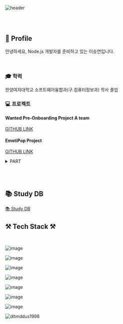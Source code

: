 ![header](https://capsule-render.vercel.app/api?type=Slice&color=timeGradient&desc=&descAlign=60&descAlignY=50&theme=radical&height=300&section=header&text=BackEnd%20seungyeon%20Lee&fontSize=70)

<br>
<br>

## 👥 Profile
안녕하세요, Node.js 개발자를 준비하고 있는 이승연입니다.
<br>
<br>
<br>
### 🎓 학력
한양여자대학교 소프트웨어융합과(구.컴퓨터정보과) 학사 졸업

### 💻 프로젝트

#### Wanted Pre-Onboarding Project A team
[GITHUB LINK](https://github.com/3rd-wanted-pre-onboarding-teamA)

#### EmotiPop Project

[GITHUB LINK](https://github.com/dltmddus1998/EmotiPop-1)

> 
<details>
<summary>PART</summary>
<ul>
  <li>Position: Full Stack & Team Leader</li>
  <li>Stack: NODE js, EXPRESS, MYSql, Sequelize, React-Native, React-Hooks, React-Navigation, React-Native-Element, Adobe Illustrator, FlipaClip</li>
  <li><span>Contributions</span>
    <ul>
      <li>
    <strong>Basic</strong>
    <ul>
      <li>아이디어 기획</li>
      <li>프로젝트 전체적인 흐름 및 태스크 관리</li>
      <li>전체적인 앱 디자인 및 figma 작업</li>
    </ul>
<li>
    <strong>Front</strong>
    <ul>
      <li>캐릭터(아이, 박, 콩주머니) 제작 및 구현</li>
      <li>애니메이션 제작</li>
        <ul>
           <li>인트로페이지</li>
           <li>메인페이지</li>
             <ul>
               <li>콩주머니 던지는 애니메이션</li>
               <li>박터지는 애니메이션</li>
             </ul>
        </ul>
      <li>메인페이지 UI 및 기능 구현</li>
  </li>  
</ul>
<ul>
<li>
    <strong>Back</strong>
    <ul>
      <li>유저 컨트롤러</li>
         <ul>
            <li>마이페이지 수정 및 회원탈퇴 구현</li>
         </ul>
      <li>로그인 기능</li>
          <ul>
             <li>Advanced: 비밀번호 찾기 관련 메일 전송 구현</li>
          </ul>
      <li>회원가입 기능</li>
      <li>로그아웃 기능</li>
      <li>캘린더 서버 구현</li>
      <li>일주일에 한번 '긍정이', '부정이' 중 더 많이 쌓인 곳, 박터지는 부분 서버 구현</li>
    </ul>
  </li>  
</ul>
</details>

<br>
<br>
<br>

## 📚 Study DB
[📚 Study DB](https://vaulted-occupation-087.notion.site/Study-DataBase-ea3b5b576fad41f1b8c5e9fbf494d23f)

## ⚒️ Tech Stack ⚒️
<br>

![image](https://img.shields.io/badge/LAN-JavaScript-%23F7DF1E?style=for-the-badge&logo=JavaScript)

![image](https://img.shields.io/badge/LAN-TypeScript-%233178C6?style=for-the-badge&logo=TypeScript)

![image](https://img.shields.io/badge/FRM-Node.js-%23339933?style=for-the-badge&logo=Node.js)

![image](https://img.shields.io/badge/FRM-Express-%23000000?style=for-the-badge&logo=Express)

![image](https://img.shields.io/badge/DB-MySQL-%234479A1?style=for-the-badge&logo=MySQL)

![image](https://img.shields.io/badge/ORM-Sequelize-%2352B0E7?style=for-the-badge&logo=Sequelize)

![image](https://img.shields.io/badge/DPL-Amazon%20ec2-%23232F3E?style=for-the-badge&logo=Amazon%20AWS)
 
![dltmddus1998](https://github-readme-stats.vercel.app/api?username=dltmddus1998&show_icons=true)
